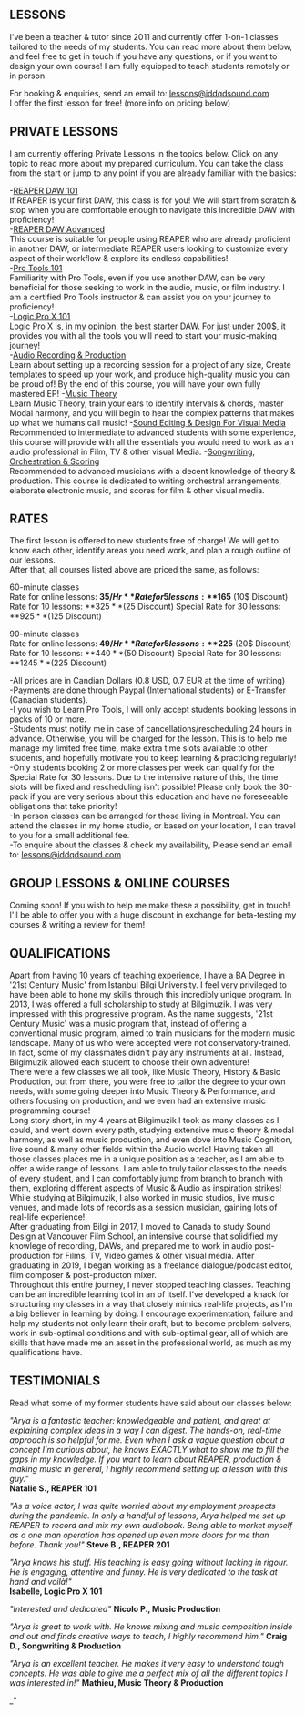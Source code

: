 ## LESSONS  
I've been a teacher & tutor since 2011 and currently offer 1-on-1 classes tailored to the needs of my students. You can read more about them below, and feel free to get in touch if you have any questions, or if you want to design your own course! I am fully equipped to teach students remotely or in person.

For booking & enquiries, send an email to: lessons@iddqdsound.com  
I offer the first lesson for free! (more info on pricing below)

## PRIVATE LESSONS  
I am currently offering Private Lessons in the topics below. Click on any topic to read more about my prepared curriculum. You can take the class from the start or jump to any point if you are already familiar with the basics:

-[REAPER DAW 101](https://www.iddqdsound.com/lessons/REAPER101)  
 If REAPER is your first DAW, this class is for you! We will start from scratch & stop when you are comfortable enough to navigate this incredible DAW with proficiency!  
-[REAPER DAW Advanced](https://www.iddqdsound.com/lessons/REAPER201)  
 This course is suitable for people using REAPER who are already proficient in another DAW, or intermediate REAPER users looking to customize every aspect of their workflow & explore its endless capabilities!  
-[Pro Tools 101](https://www.iddqdsound.com/lessons/PT)  
 Familiarity with Pro Tools, even if you use another DAW, can be very beneficial for those seeking to work in the audio, music, or film industry. I am a certified Pro Tools instructor & can assist you on your journey to proficiency!  
-[Logic Pro X 101](https://www.iddqdsound.com/lessons/LPX)  
 Logic Pro X is, in my opinion, the best starter DAW. For just under 200$, it provides you with all the tools you will need to start your music-making journey!  
-[Audio Recording & Production](https://www.iddqdsound.com/lessons/production)  
 Learn about setting up a recording session for a project of any size, Create templates to speed up your work, and produce high-quality music you can be proud of! By the end of this course, you will have your own fully mastered EP!
-[Music Theory](https://www.iddqdsound.com/lessons/theory)  
 Learn Music Theory, train your ears to identify intervals & chords, master Modal harmony, and you will begin to hear the complex patterns that makes up what we humans call music!
-[Sound Editing & Design For Visual Media](https://www.iddqdsound.com/lessons/SoundDesign)  
 Recommended to intermediate to advanced students with some experience, this course will provide with all the essentials you would need to work as an audio professional in Film, TV & other visual Media.
-[Songwriting, Orchestration & Scoring](https://www.iddqdsound.com/lessons/Scoring)  
 Recommended to advanced musicians with a decent knowledge of theory & production. This course is dedicated to writing orchestral arrangements, elaborate electronic music, and scores for film & other visual media.

## RATES    
The first lesson is offered to new students free of charge! We will get to know each other, identify areas you need work, and plan a rough outline of our lessons.  
After that, all courses listed above are priced the same, as follows:

60-minute classes  
Rate for online lessons: **$35/Hr**  
Rate for 5 lessons: **$165** (10$ Discount)
Rate for 10 lessons: **$325** (25$ Discount) 
Special Rate for 30 lessons: **$925**  (125$ Discount)

90-minute classes  
Rate for online lessons: **$49/Hr**
Rate for 5 lessons: **$225** (20$ Discount) 
Rate for 10 lessons: **$440** (50$ Discount)
Special Rate for 30 lessons: **$1245** (225$ Discount)

-All prices are in Candian Dollars (0.8 USD, 0.7 EUR at the time of writing)  
-Payments are done through Paypal (International students) or E-Transfer (Canadian students).  
-I you wish to Learn Pro Tools, I will only accept students booking lessons in packs of 10 or more.  
-Students must notify me in case of cancellations/rescheduling 24 hours in advance. Otherwise, you will be charged for the lesson. This is to help me manage my limited free time, make extra time slots available to other students, and hopefully motivate you to keep learning & practicing regularly!  
-Only students booking 2 or more classes per week can qualify for the Special Rate for 30 lessons. Due to the intensive nature of this, the time slots will be fixed and rescheduling isn't possible! Please only book the 30-pack if you are very serious about this education and have no foreseeable obligations that take priority!  
-In person classes can be arranged for those living in Montreal. You can attend the classes in my home studio, or based on your location, I can travel to you for a small additional fee.  
-To enquire about the classes & check my availability, Please send an email to: lessons@iddqdsound.com

## GROUP LESSONS & ONLINE COURSES
Coming soon! If you wish to help me make these a possibility, get in touch! I'll be able to offer you with a huge discount in exchange for beta-testing my courses & writing a review for them!

## QUALIFICATIONS  
Apart from having 10 years of teaching experience, I have a BA Degree in '21st Century Music' from Istanbul Bilgi University. I feel very privileged to have been able to hone my skills through this incredibly unique program. In 2013, I was offered a full scholarship to study at Bilgimuzik. I was very impressed with this progressive program. As the name suggests, '21st Century Music' was a music program that, instead of offering a conventional music program, aimed to train musicians for the modern music landscape. Many of us who were accepted were not conservatory-trained. In fact, some of my classmates didn't play any instruments at all. Instead, Bilgimuzik allowed each student to choose their own adventure!  
There were a few classes we all took, like Music Theory, History & Basic Production, but from there, you were free to tailor the degree to your own needs, with some going deeper into Music Theory & Performance, and others focusing on production, and we even had an extensive music programming course!  
Long story short, in my 4 years at Bilgimuzik I took as many classes as I could, and went down every path, studying extensive music theory & modal harmony, as well as music production, and even dove into Music Cognition, live sound & many other fields within the Audio world! Having taken all those classes places me in a unique position as a teacher, as I am able to offer a wide range of lessons. I am able to truly tailor classes to the needs of every student, and I can comfortably jump from branch to branch with them, exploring different aspects of Music & Audio as inspiration strikes!  
While studying at Bilgimuzik, I also worked in music studios, live music venues, and made lots of records as a session musician, gaining lots of real-life experience!  
After graduating from Bilgi in 2017, I moved to Canada to study Sound Design at Vancouver Film School, an intensive course that solidified my knowlege of recording, DAWs, and prepared me to work in audio post-production for Films, TV, Video games & other visual media. After graduating in 2019, I began working as a freelance dialogue/podcast editor, film composer & post-producton mixer.  
Throughout this entire journey, I never stopped teaching classes. Teaching can be an incredible learning tool in an of itself. I've developed a knack for structuring my classes in a way that closely mimics real-life projects, as I'm a big believer in learning by doing. I encourage experimentation, failure and help my students not only learn their craft, but to become problem-solvers, work in sub-optimal conditions and with sub-optimal gear, all of which are skills that have made me an asset in the professional world, as much as my qualifications have.

## TESTIMONIALS  
Read what some of my former students have said about our classes below:

_"Arya is a fantastic teacher: knowledgeable and patient, and great at explaining complex ideas in a way I can digest. The hands-on, real-time approach is so helpful for me. Even when I ask a vague question about a concept I'm curious about, he knows EXACTLY what to show me to fill the gaps in my knowledge. If you want to learn about REAPER, production & making music in general, I highly recommend setting up a lesson with this guy."_  
**Natalie S., REAPER 101**

_"As a voice actor, I was quite worried about my employment prospects during the pandemic. In only a handful of lessons, Arya helped me set up REAPER to record and mix my own audiobook. Being able to market myself as a one man operation has opened up even more doors for me than before. Thank you!"_
**Steve B., REAPER 201**

_"Arya knows his stuff. His teaching is easy going without lacking in rigour. He is engaging, attentive and funny. He is very dedicated to the task at hand and voilà!"_  
**Isabelle, Logic Pro X 101**

_"Interested and dedicated"_
**Nicolo P., Music Production**

_"Arya is great to work with. He knows mixing and music composition inside and out and finds creative ways to teach, I highly recommend him."_
**Craig D., Songwriting & Production**

_"Arya is an excellent teacher. He makes it very easy to understand tough concepts. He was able to give me a perfect mix of all the different topics I was interested in!"_
**Mathieu, Music Theory & Production**

_"